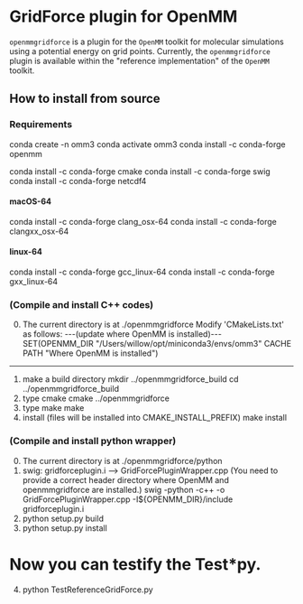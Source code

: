 GridForce plugin for OpenMM
===========================

`openmmgridforce` is a plugin for the `OpenMM` toolkit for molecular simulations using a potential energy on grid points. 
Currently, the `openmmgridforce` plugin is available within the "reference implementation" of the `OpenMM` toolkit.

## How to install from source

### Requirements
conda create -n omm3
conda activate omm3
conda install -c conda-forge openmm

conda install -c conda-forge cmake
conda install -c conda-forge swig
conda install -c conda-forge netcdf4
#### macOS-64
conda install -c conda-forge clang_osx-64
conda install -c conda-forge clangxx_osx-64
#### linux-64
conda install -c conda-forge gcc_linux-64
conda install -c conda-forge gxx_linux-64

### (Compile and install C++ codes) ###
0) The current directory is at ./openmmgridforce
Modify 'CMakeLists.txt' as follows:
---(update where OpenMM is installed)---
SET(OPENMM_DIR "/Users/willow/opt/miniconda3/envs/omm3" CACHE PATH "Where OpenMM is installed")
---
1) make a build directory
mkdir ../openmmgridforce_build
cd ../openmmgridforce_build
2) type cmake
cmake ../openmmgridforce
4) type make
make
5) install (files will be installed into CMAKE_INSTALL_PREFIX)
make install

### (Compile and install python wrapper) ###
0) The current directory is at ./openmmgridforce/python
1) swig: gridforceplugin.i --> GridForcePluginWrapper.cpp
(You need to provide a correct header directory where OpenMM and openmmgridforce are installed.)
swig -python -c++ -o GridForcePluginWrapper.cpp -I${OPENMM_DIR}/include gridforceplugin.i
2) python setup.py build
3) python setup.py install
# Now you can testify the Test*py.
4) python TestReferenceGridForce.py
